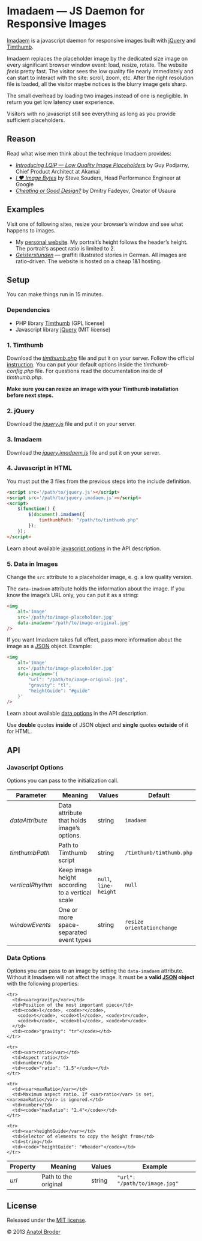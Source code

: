 Imadaem — JS Daemon for Responsive Images
=============

[Imadaem](http://imadaem.penibelst.de/) is a javascript daemon for responsive images built with [jQuery](http://jquery.com/) and [Timthumb](http://code.google.com/p/timthumb/).

Imadaem replaces the placeholder image by the dedicated size image on every significant browser window event: load, resize, rotate. The website _feels_ pretty fast. The visitor sees the low quality file nearly immediately and can start to interact with the site: scroll, zoom, etc. After the right resolution file is loaded, all the visitor maybe notices is the blurry image gets sharp.

The small overhead by loading two images instead of one is negligible. In return you get low latency user experience.

Visitors with no javascript still see everything as long as you provide sufficient placeholders.

## Reason

Read what wise men think about the technique Imadaem provides:

* _[Introducing LQIP — Low Quality Image Placeholders](http://www.guypo.com/feo/introducing-lqip-low-quality-image-placeholders/)_ by Guy Podjarny, Chief Product Architect at Akamai
* _[I ♥ Image Bytes](http://www.stevesouders.com/blog/2013/04/26/i/)_ by Steve Souders, Head Performance Engineer at Google
* _[Cheating or Good Design?](http://www.usabilitypost.com/2012/05/31/cheating-or-good-design/)_ by Dmitry Fadeyev, Creator of Usaura

## Examples

Visit one of following sites, resize your browser’s window and see what happens to images.

* My [personal website](http://penibelst.de/). My portrait’s height follows the header’s height. The portrait’s aspect ratio is limited to 2.
* _[Geisterstunden](http://geisterstunden.com/)_ — graffiti illustrated stories in German. All images are ratio-driven. The website is hosted on a cheap 1&1 hosting.

## Setup

You can make things run in 15 minutes.

### Dependencies

* PHP library [Timthumb](http://code.google.com/p/timthumb/) (GPL license)
* Javascript library [jQuery](http://jquery.com/) (MIT license)

### 1. Timthumb

Download the _[timthumb.php](http://code.google.com/p/timthumb/)_ file and put it on your server. Follow the official [instruction](http://www.binarymoon.co.uk/2010/08/timthumb/). You can put your default options inside the _timthumb-config.php_ file. For questions read the documentation inside of _timthumb.php_.

**Make sure you can resize an image with your Timthumb installation before next steps.**

### 2. jQuery

Download the _[jquery.js](http://jquery.com/)_ file and put it on your server.

### 3. Imadaem
Download the _[jquery.imadaem.js](js/jquery.imadaem.js)_ file and put it on your server.

### 4. Javascript in HTML

You must put the 3 files from the previous steps into the include definition.

````html
<script src='/path/to/jquery.js'></script>
<script src='/path/to/jquery.imadaem.js'></script>
<script>
    $(function() {
        $(document).imadaem({
            timthumbPath: "/path/to/timthumb.php"
        });
    });
</script>
````

Learn about available [javascript options](#javascript-options) in the API description.

### 5. Data in Images

Change the `src` attribute to a placeholder image, e. g. a low quality version.

The `data-imadaem` attribute holds the information about the image. If you know the image’s URL only, you can put it as a string:

````html
<img
    alt='Image'
    src='/path/to/image-placeholder.jpg'
    data-imadaem='/path/to/image-original.jpg'
/>
````

If you want Imadaem takes full effect, pass more information about the image as a [JSON](http://json.org/) object. Example:

````html
<img
    alt='Image'
    src='/path/to/image-placeholder.jpg'
    data-imadaem='{
        "url": "/path/to/image-original.jpg",
        "gravity": "tl",
        "heightGuide": "#guide"
    }'
/>
````

Learn about available [data options](#data-options) in the API description.

Use **double** quotes **inside** of JSON object and **single** quotes **outside** of it for HTML.

## API

### Javascript Options

Options you can pass to the initialization call.

<table>
  <thead>
    <tr>
      <th>Parameter</th>
      <th>Meaning</th>
      <th>Values</th>
      <th>Default</th>
    </tr>
  </thead>
  <tbody>
    <tr>
      <td><var>dataAttribute</var></td>
      <td>Data attribute that holds image’s options.</td>
      <td>string</td>
      <td><code>imadaem</code></td>
    </tr>
    <tr>
      <td><var>timthumbPath</var></td>
      <td>Path to Timthumb script</td>
      <td>string</td>
      <td><code>/timthumb/timthumb.php</code></td>
    </tr>
    <tr>
      <td><var>verticalRhythm</var></td>
      <td>Keep image height according to a vertical scale</td>
      <td><code>null</code>, <code>line-height</code></td>
      <td><code>null</code></td>
    </tr>
    <tr>
      <td><var>windowEvents</var></td>
      <td>One or more space-separated event types</td>
      <td>string</td>
      <td><code>resize orientationchange</code></td>
    </tr>
  </tbody>
</table>

### Data Options

Options you can pass to an image by setting the `data-imadaem` attribute. Without it Imadaem will not affect the image. It must be a **valid [JSON](http://json.org/) object** with the following properties:

<table>
  <thead>
    <tr>
      <th>Property</th>
      <th>Meaning</th>
      <th>Values</th>
      <th>Example</th>
    </tr>
  </thead>
  <tbody>
    <tr>
      <td><var>url</var></td>
      <td>Path to the original</td>
      <td>string</td>
      <td><code>"url": "/path/to/image.jpg"</code></td>
    </tr>
    
    <tr>
      <td><var>gravity</var></td>
      <td>Position of the most important piece</td>
      <td><code>l</code>, <code>r</code>,
        <code>t</code>, <code>tl</code>, <code>tr</code>,
        <code>b</code>, <code>bl</code>, <code>br</code>
      </td>
      <td><code>"gravity": "tr"</code></td>
    </tr>

    <tr>
      <td><var>ratio</var></td>
      <td>Aspect ratio</td>
      <td>number</td>
      <td><code>"ratio": "1.5"</code></td>
    </tr>

    <tr>
      <td><var>maxRatio</var></td>
      <td>Maximum aspect ratio. If <var>ratio</var> is set, <var>maxRatio</var> is ignored.</td>
      <td>number</td>
      <td><code>"maxRatio": "2.4"</code></td>
    </tr>
    
    <tr>
      <td><var>heightGuide</var></td>
      <td>Selector of elements to copy the height from</td>
      <td>string</td>
      <td><code>"heightGuide": "#header"</code></td>
    </tr>

  </tbody>
</table>

## License
Released under the [MIT license](http://opensource.org/licenses/MIT).

© 2013 [Anatol Broder](http://penibelst.de/)

